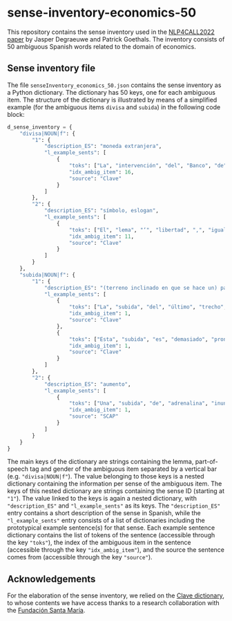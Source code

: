 # sense-inventory-economics-50
This repository contains the sense inventory used in the [NLP4CALL2022 paper](https://research-publishing.net/manuscript?10.14705/rpnet.2022.61.1440) by Jasper Degraeuwe and Patrick Goethals. The inventory consists of 50 ambiguous Spanish words related to the domain of economics.
## Sense inventory file
The file <code>senseInventory_economics_50.json</code> contains the sense inventory as a Python dictionary. The dictionary has 50 keys, one for each ambiguous item. The structure of the dictionary is illustrated by means of a simplified example (for the ambiguous items <code>divisa</code> and <code>subida</code>) in the following code block:
```python
d_sense_inventory = {
    "divisa|NOUN|f": {
        "1": {
            "description_ES": "moneda extranjera",
            "l_example_sents": [
                {
                    "toks": ["La", "intervención", "del", "Banco", "de", "España", "en", "defensa", "de", "nuestra", "moneda", "está", "reduciendo", "las", "reservas", "de", "divisas", "."],
                    "idx_ambig_item": 16,
                    "source": "Clave"
                }
            ]
        },
        "2": {
            "description_ES": "símbolo, eslogan",
            "l_example_sents": [
                {
                    "toks": ["El", "lema", "‘", "libertad", ",", "igualdad", ",", "fraternidad", "’", "fue", "la", "divisa", "de", "la", "Revolución", "francesa", "de", "1789", "."],
                    "idx_ambig_item": 11,
                    "source": "Clave"
                }
            ]
        }
    },
    "subida|NOUN|f": {
        "1": {
            "description_ES": "(terreno inclinado en que se hace un) paso a un lugar más alto",
            "l_example_sents": [
                {
                    "toks": ["La", "subida", "del", "último", "trecho", "de", "la", "montaña", "fue", "agotadora", "."],
                    "idx_ambig_item": 1,
                    "source": "Clave"
                },
                {
                    "toks": ["Esta", "subida", "es", "demasiado", "pronunciada", "para", "ir", "en", "bicicleta", "."],
                    "idx_ambig_item": 1,
                    "source": "Clave"
                }
            ]
        },
        "2": {
            "description_ES": "aumento",
            "l_example_sents": [
                {
                    "toks": ["Una", "subida", "de", "adrenalina", "inundó", "sus", "poros", ",", "provocando", "que", "su", "respiración", "se", "entrecortase", "."],
                    "idx_ambig_item": 1,
                    "source": "SCAP"
                }
            ]
        }
    }
}
```
The main keys of the dictionary are strings containing the lemma, part-of-speech tag and gender of the ambiguous item separated by a vertical bar (e.g. <code>"divisa|NOUN|f"</code>). The value belonging to those keys is a nested dictionary containing the information per sense of the ambiguous item. The keys of this nested dictionary are strings containing the sense ID (starting at <code>"1"</code>). The value linked to the keys is again a nested dictionary, with <code>"description_ES"</code> and <code>"l_example_sents"</code> as its keys. The <code>"description_ES"</code> entry contains a short description of the sense in Spanish, while the <code>"l_example_sents"</code> entry consists of a list of dictionaries including the prototypical example sentence(s) for that sense. Each example sentence dictionary contains the list of tokens of the sentence (accessible through the key <code>"toks"</code>), the index of the ambiguous item in the sentence (accessible through the key <code>"idx_ambig_item"</code>), and the source the sentence comes from (accessible through the key <code>"source"</code>).
## Acknowledgements
For the elaboration of the sense inventory, we relied on the [Clave dictionary](https://www.grupo-sm.com/es/book/diccionario-clave-lengua-espa%C3%B1ola), to whose contents we have access thanks to a research collaboration with the [Fundación Santa María](https://www.fundacion-sm.org/).
